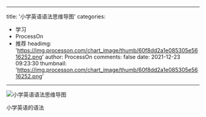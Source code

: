 
---
title: '小学英语语法思维导图'
categories: 
 - 学习
 - ProcessOn
 - 推荐
headimg: 'https://img.processon.com/chart_image/thumb/60f8dd2a1e085305e5616252.png'
author: ProcessOn
comments: false
date: 2021-12-23 09:23:30
thumbnail: 'https://img.processon.com/chart_image/thumb/60f8dd2a1e085305e5616252.png'
---

<div>   
<img class="thumb" alt="小学英语语法思维导图" src="https://img.processon.com/chart_image/thumb/60f8dd2a1e085305e5616252.png" referrerpolicy="no-referrer">
<p>小学英语的语法</p>  
</div>
            